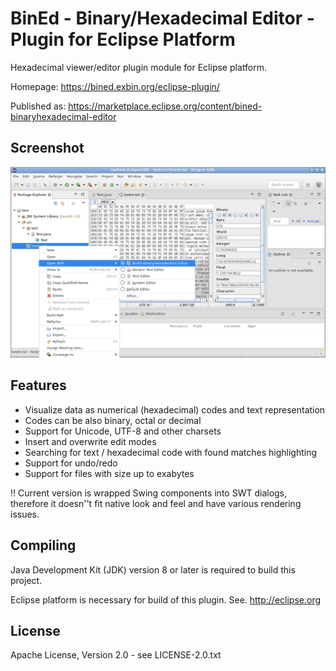 BinEd - Binary/Hexadecimal Editor - Plugin for Eclipse Platform
===============================================================

Hexadecimal viewer/editor plugin module for Eclipse platform.

Homepage: https://bined.exbin.org/eclipse-plugin/  

Published as: https://marketplace.eclipse.org/content/bined-binaryhexadecimal-editor  

Screenshot
----------

![BinEd-Editor Screenshot](images/bined-eclipse-screenshot.png?raw=true)

Features
--------

 - Visualize data as numerical (hexadecimal) codes and text representation
 - Codes can be also binary, octal or decimal
 - Support for Unicode, UTF-8 and other charsets
 - Insert and overwrite edit modes
 - Searching for text / hexadecimal code with found matches highlighting
 - Support for undo/redo
 - Support for files with size up to exabytes

!! Current version is wrapped Swing components into SWT dialogs, therefore it doesn''t fit
native look and feel and have various rendering issues. 

Compiling
---------

Java Development Kit (JDK) version 8 or later is required to build this project.

Eclipse platform is necessary for build of this plugin. See. http://eclipse.org  

License
-------

Apache License, Version 2.0 - see LICENSE-2.0.txt
